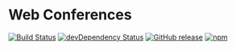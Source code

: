 # Web Conferences

[![Build Status](https://travis-ci.org/artemgurzhii/conference.svg)](https://travis-ci.org/artemgurzhii/conference)
[![devDependency Status](https://david-dm.org/artemgurzhii/conference/dev-status.svg)](https://david-dm.org/artemgurzhii/conference#info=devDependencies)
[![GitHub release](https://img.shields.io/github/release/artemgurzhii/conference.svg)](https://github.com/artemgurzhii/conference/releases/tag/v.0.0.2)
[![npm](https://img.shields.io/npm/l/express.svg?maxAge=2592000)](https://github.com/artemgurzhii/conference/blob/v.0.1.0/LICENSE)
